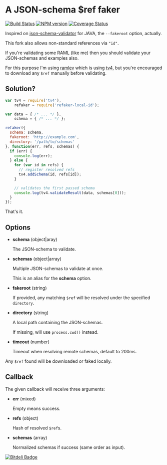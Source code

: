 # A JSON-schema $ref faker

[![Build Status](https://travis-ci.org/forivall/refaker-local-id.png?branch=master)](https://travis-ci.org/forivall/refaker-local-id) [![NPM version](https://badge.fury.io/js/refaker-local-id.png)](http://badge.fury.io/js/refaker-local-id) [![Coverage Status](https://coveralls.io/repos/forivall/refaker-local-id/badge.png?branch=master)](https://coveralls.io/r/forivall/refaker-local-id?branch=master)

Inspired on [json-schema-validator](https://github.com/fge/json-schema-validator) for JAVA, the `--fakeroot` option, actually.

This fork also allows non-standard references via `"id"`.

If you're validating some RAML (like me) then you should validate your JSON-schemas and examples also.

For this purpose I'm using [ramlev](https://github.com/cybertk/ramlev) which is using [tv4](https://github.com/geraintluff/tv4), but you're encouraged to download any `$ref` manually before validating.

## Solution?

```javascript
var tv4 = require('tv4'),
    refaker = require('refaker-local-id');

var data = { /* ... */ },
    schema = { /* ... */ };

refaker({
  schema: schema,
  fakeroot: 'http://example.com',
  directory: '/path/to/schemas'
}, function(err, refs, schemas) {
  if (err) {
    console.log(err);
  } else {
    for (var id in refs) {
      // register resolved refs
      tv4.addSchema(id, refs[id]);
    }

    // validates the first passed schema
    console.log(tv4.validateResult(data, schemas[0]));
  }
});
```

That's it.

## Options

- **schema** (object|aray)

  The JSON-schema to validate.

- **schemas** (object|array)

  Multiple JSON-schemas to validate at once.

  This is an alias for the **schema** option.

- **fakeroot** (string)

  If provided, any matching `$ref` will be resolved under the specified `directory`.

- **directory** (string)

  A local path containing the JSON-schemas.

  If missing, will use `process.cwd()` instead.

- **timeout** (number)

  Timeout when resolving remote schemas, default to 200ms.

Any `$ref` found will be downloaded or faked locally.

## Callback

The given callback will receive three arguments:

- **err** (mixed)

  Empty means success.

- **refs** (object)

  Hash of resolved `$ref`s.

- **schemas** (array)

  Normalized schemas if success (same order as input).


[![Bitdeli Badge](https://d2weczhvl823v0.cloudfront.net/forivall/refaker-local-id/trend.png)](https://bitdeli.com/free "Bitdeli Badge")
